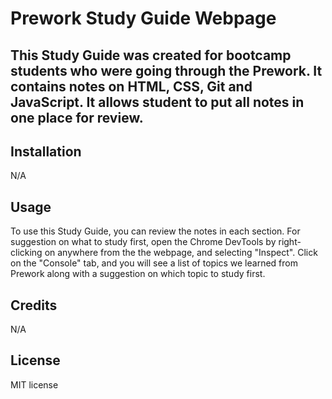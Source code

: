 # Prework Study Guide Webpage

## This Study Guide was created for bootcamp students who were going through the Prework. It contains notes on HTML, CSS, Git and JavaScript. It allows student to put all notes in one place for review.

## Installation

N/A

## Usage

To use this Study Guide, you can review the notes in each section. For suggestion on what to study first, open the Chrome DevTools by right-clicking on anywhere from the the webpage, and selecting "Inspect". Click on the "Console" tab, and you will see a list of topics we learned from Prework along with a suggestion on which topic to study first.


## Credits

N/A

## License

MIT license

